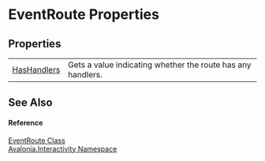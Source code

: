 # EventRoute Properties




## Properties
<table>
<tr>
<td><a href="P_Avalonia_Interactivity_EventRoute_HasHandlers">HasHandlers</a></td>
<td>Gets a value indicating whether the route has any handlers.</td>
</tr>
</table>

## See Also


#### Reference
<a href="T_Avalonia_Interactivity_EventRoute">EventRoute Class</a>  
<a href="N_Avalonia_Interactivity">Avalonia.Interactivity Namespace</a>  

